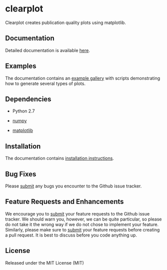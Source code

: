 # clearplot

Clearplot creates publication quality plots using matplotlib.

Documentation
-------------

Detailed documentation is available [here](http://clearplot.readthedocs.org/en/latest/).

Examples
--------

The documentation contains an [example gallery](http://clearplot.readthedocs.org/en/latest/examples/) with scripts demonstrating how to generate several types of plots.

<!--
Citing
------

Clearplot can be cited using a DOI provided through Zenodo: [![DOI]()]()
-->

Dependencies
------------

- Python 2.7

- [numpy](http://www.numpy.org/)

- [matplotlib](http://matplotlib.org)


Installation
------------

The documentation contains [installation instructions](http://clearplot.readthedocs.org/en/latest/installation).

<!--
Testing
-------

[![Build Status](https://travis-ci.org/breedlun/clearplot.png?branch=master)](https://travis-ci.org/breedlun/clearplot)

To test seaborn, run `make test` in the source directory. This will run the unit-test and doctest suite (using `nose`).
-->

Bug Fixes
---------

Please [submit](https://github.com/breedlun/clearplot/issues/new) any bugs you encounter to the Github issue tracker.


Feature Requests and Enhancements
---------------------------------

We encourage you to [submit](https://github.com/breedlun/clearplot/issues/new) your feature requests to the Github issue tracker.  We should warn you, however, we can be quite particular, so please do not take it the wrong way if we do not chose to implement your feature.  Similarly, please make sure to [submit](https://github.com/breedlun/clearplot/issues/new) your feature requests before creating a pull request.  It is best to discuss before you code anything up.


License
-------

Released under the MIT License (MIT)
